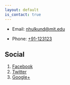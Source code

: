 ```yaml
---
layout: default
is_contact: true
---
```


* Email: [nhulkund@mit.edu](mailto:foo@xyz.com)

* Phone: [+91-123123](tel:+91-123123)



## Social

1. [Facebook](#)
2. [Twitter](#)
3. [Google+](#)
